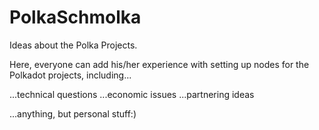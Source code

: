 # PolkaSchmolka
Ideas about the Polka Projects.

Here, everyone can add his/her experience with setting up nodes for the Polkadot projects, including...

...technical questions
...economic issues
...partnering ideas

...anything, but personal stuff:)

